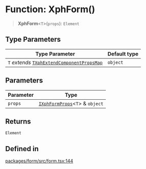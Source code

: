 # Function: XphForm()

> **XphForm**\<`T`\>(`props`): `Element`

## Type Parameters

| Type Parameter | Default type |
| ------ | ------ |
| `T` *extends* [`TXphExtendComponentPropsMap`](../type-aliases/TXphExtendComponentPropsMap.md) | `object` |

## Parameters

| Parameter | Type |
| ------ | ------ |
| `props` | [`IXphFormProps`](../interfaces/IXphFormProps.md)\<`T`\> & `object` |

## Returns

`Element`

## Defined in

[packages/form/src/form.tsx:144](https://github.com/XiaoPiHong/xph-crud/blob/4f1a30dcf95acc1b0b790144a16f551c2adfa643/packages/form/src/form.tsx#L144)
